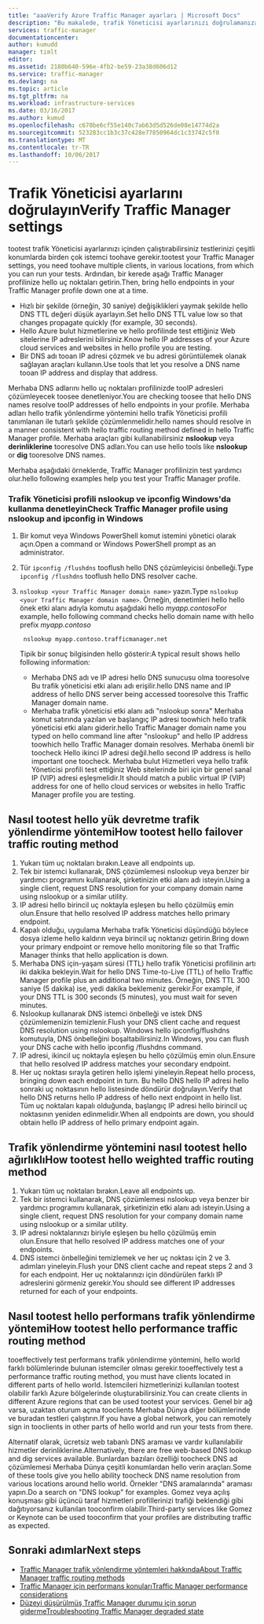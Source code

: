 ```yaml
---
title: "aaaVerify Azure Traffic Manager ayarları | Microsoft Docs"
description: "Bu makalede, trafik Yöneticisi ayarlarınızı doğrulamanıza yardımcı olur"
services: traffic-manager
documentationcenter: 
author: kumudd
manager: timlt
editor: 
ms.assetid: 2180b640-596e-4fb2-be59-23a38d606d12
ms.service: traffic-manager
ms.devlang: na
ms.topic: article
ms.tgt_pltfrm: na
ms.workload: infrastructure-services
ms.date: 03/16/2017
ms.author: kumud
ms.openlocfilehash: c670be6cf55e140c7ab63d5d526de08e14774d2a
ms.sourcegitcommit: 523283cc1b3c37c428e77850964dc1c33742c5f0
ms.translationtype: MT
ms.contentlocale: tr-TR
ms.lasthandoff: 10/06/2017
---
```

# <a name="verify-traffic-manager-settings"></a><span data-ttu-id="f2e7c-103">Trafik Yöneticisi ayarlarını doğrulayın</span><span class="sxs-lookup"><span data-stu-id="f2e7c-103">Verify Traffic Manager settings</span></span>

<span data-ttu-id="f2e7c-104">tootest trafik Yöneticisi ayarlarınızı içinden çalıştırabilirsiniz testlerinizi çeşitli konumlarda birden çok istemci toohave gerekir.</span><span class="sxs-lookup"><span data-stu-id="f2e7c-104">tootest your Traffic Manager settings, you need toohave multiple clients, in various locations, from which you can run your tests.</span></span> <span data-ttu-id="f2e7c-105">Ardından, bir kerede aşağı Traffic Manager profilinize hello uç noktaları getirin.</span><span class="sxs-lookup"><span data-stu-id="f2e7c-105">Then, bring hello endpoints in your Traffic Manager profile down one at a time.</span></span>

* <span data-ttu-id="f2e7c-106">Hızlı bir şekilde (örneğin, 30 saniye) değişiklikleri yaymak şekilde hello DNS TTL değeri düşük ayarlayın.</span><span class="sxs-lookup"><span data-stu-id="f2e7c-106">Set hello DNS TTL value low so that changes propagate quickly (for example, 30 seconds).</span></span>
* <span data-ttu-id="f2e7c-107">Hello Azure bulut hizmetlerine ve hello profilinde test ettiğiniz Web sitelerine IP adreslerini bilirsiniz.</span><span class="sxs-lookup"><span data-stu-id="f2e7c-107">Know hello IP addresses of your Azure cloud services and websites in hello profile you are testing.</span></span>
* <span data-ttu-id="f2e7c-108">Bir DNS adı tooan IP adresi çözmek ve bu adresi görüntülemek olanak sağlayan araçları kullanın.</span><span class="sxs-lookup"><span data-stu-id="f2e7c-108">Use tools that let you resolve a DNS name tooan IP address and display that address.</span></span>

<span data-ttu-id="f2e7c-109">Merhaba DNS adlarını hello uç noktaları profilinizde tooIP adresleri çözümleyecek toosee denetleniyor.</span><span class="sxs-lookup"><span data-stu-id="f2e7c-109">You are checking toosee that hello DNS names resolve tooIP addresses of hello endpoints in your profile.</span></span> <span data-ttu-id="f2e7c-110">Merhaba adları hello trafik yönlendirme yöntemini hello trafik Yöneticisi profili tanımlanan ile tutarlı şekilde çözümlenmelidir.</span><span class="sxs-lookup"><span data-stu-id="f2e7c-110">hello names should resolve in a manner consistent with hello traffic routing method defined in hello Traffic Manager profile.</span></span> <span data-ttu-id="f2e7c-111">Merhaba araçları gibi kullanabilirsiniz **nslookup** veya **derinliklerine** tooresolve DNS adları.</span><span class="sxs-lookup"><span data-stu-id="f2e7c-111">You can use hello tools like **nslookup** or **dig** tooresolve DNS names.</span></span>

<span data-ttu-id="f2e7c-112">Merhaba aşağıdaki örneklerde, Traffic Manager profilinizin test yardımcı olur.</span><span class="sxs-lookup"><span data-stu-id="f2e7c-112">hello following examples help you test your Traffic Manager profile.</span></span>

### <a name="check-traffic-manager-profile-using-nslookup-and-ipconfig-in-windows"></a><span data-ttu-id="f2e7c-113">Trafik Yöneticisi profili nslookup ve ipconfig Windows'da kullanma denetleyin</span><span class="sxs-lookup"><span data-stu-id="f2e7c-113">Check Traffic Manager profile using nslookup and ipconfig in Windows</span></span>

1. <span data-ttu-id="f2e7c-114">Bir komut veya Windows PowerShell komut istemini yönetici olarak açın.</span><span class="sxs-lookup"><span data-stu-id="f2e7c-114">Open a command or Windows PowerShell prompt as an administrator.</span></span>
2. <span data-ttu-id="f2e7c-115">Tür `ipconfig /flushdns` tooflush hello DNS çözümleyicisi önbelleği.</span><span class="sxs-lookup"><span data-stu-id="f2e7c-115">Type `ipconfig /flushdns` tooflush hello DNS resolver cache.</span></span>
3. <span data-ttu-id="f2e7c-116">`nslookup <your Traffic Manager domain name>` yazın.</span><span class="sxs-lookup"><span data-stu-id="f2e7c-116">Type `nslookup <your Traffic Manager domain name>`.</span></span> <span data-ttu-id="f2e7c-117">Örneğin, denetimleri hello hello önek etki alanı adıyla komutu aşağıdaki hello *myapp.contoso*</span><span class="sxs-lookup"><span data-stu-id="f2e7c-117">For example, hello following command checks hello domain name with hello prefix *myapp.contoso*</span></span>

        nslookup myapp.contoso.trafficmanager.net

    <span data-ttu-id="f2e7c-118">Tipik bir sonuç bilgisinden hello gösterir:</span><span class="sxs-lookup"><span data-stu-id="f2e7c-118">A typical result shows hello following information:</span></span>

    + <span data-ttu-id="f2e7c-119">Merhaba DNS adı ve IP adresi hello DNS sunucusu olma tooresolve Bu trafik yöneticisi etki alanı adı erişilir.</span><span class="sxs-lookup"><span data-stu-id="f2e7c-119">hello DNS name and IP address of hello DNS server being accessed tooresolve this Traffic Manager domain name.</span></span>
    + <span data-ttu-id="f2e7c-120">Merhaba trafik yöneticisi etki alanı adı "nslookup sonra" Merhaba komut satırında yazılan ve başlangıç IP adresi toowhich hello trafik yöneticisi etki alanı giderir.</span><span class="sxs-lookup"><span data-stu-id="f2e7c-120">hello Traffic Manager domain name you typed on hello command line after "nslookup" and hello IP address toowhich hello Traffic Manager domain resolves.</span></span> <span data-ttu-id="f2e7c-121">Merhaba önemli bir toocheck Hello ikinci IP adresi değil.</span><span class="sxs-lookup"><span data-stu-id="f2e7c-121">hello second IP address is hello important one toocheck.</span></span> <span data-ttu-id="f2e7c-122">Merhaba bulut Hizmetleri veya hello trafik Yöneticisi profili test ettiğiniz Web sitelerinde biri için bir genel sanal IP (VIP) adresi eşleşmelidir.</span><span class="sxs-lookup"><span data-stu-id="f2e7c-122">It should match a public virtual IP (VIP) address for one of hello cloud services or websites in hello Traffic Manager profile you are testing.</span></span>

## <a name="how-tootest-hello-failover-traffic-routing-method"></a><span data-ttu-id="f2e7c-123">Nasıl tootest hello yük devretme trafik yönlendirme yöntemi</span><span class="sxs-lookup"><span data-stu-id="f2e7c-123">How tootest hello failover traffic routing method</span></span>

1. <span data-ttu-id="f2e7c-124">Yukarı tüm uç noktaları bırakın.</span><span class="sxs-lookup"><span data-stu-id="f2e7c-124">Leave all endpoints up.</span></span>
2. <span data-ttu-id="f2e7c-125">Tek bir istemci kullanarak, DNS çözümlemesi nslookup veya benzer bir yardımcı programını kullanarak, şirketinizin etki alanı adı isteyin.</span><span class="sxs-lookup"><span data-stu-id="f2e7c-125">Using a single client, request DNS resolution for your company domain name using nslookup or a similar utility.</span></span>
3. <span data-ttu-id="f2e7c-126">IP adresi hello birincil uç noktayla eşleşen bu hello çözülmüş emin olun.</span><span class="sxs-lookup"><span data-stu-id="f2e7c-126">Ensure that hello resolved IP address matches hello primary endpoint.</span></span>
4. <span data-ttu-id="f2e7c-127">Kapalı olduğu, uygulama Merhaba trafik Yöneticisi düşündüğü böylece dosya izleme hello kaldırın veya birincil uç noktanızı getirin.</span><span class="sxs-lookup"><span data-stu-id="f2e7c-127">Bring down your primary endpoint or remove hello monitoring file so that Traffic Manager thinks that hello application is down.</span></span>
5. <span data-ttu-id="f2e7c-128">Merhaba DNS için-yaşam süresi (TTL) hello trafik Yöneticisi profilinin artı iki dakika bekleyin.</span><span class="sxs-lookup"><span data-stu-id="f2e7c-128">Wait for hello DNS Time-to-Live (TTL) of hello Traffic Manager profile plus an additional two minutes.</span></span> <span data-ttu-id="f2e7c-129">Örneğin, DNS TTL 300 saniye (5 dakika) ise, yedi dakika beklemeniz gerekir.</span><span class="sxs-lookup"><span data-stu-id="f2e7c-129">For example, if your DNS TTL is 300 seconds (5 minutes), you must wait for seven minutes.</span></span>
6. <span data-ttu-id="f2e7c-130">Nslookup kullanarak DNS istemci önbelleği ve istek DNS çözümlemenizin temizlenir.</span><span class="sxs-lookup"><span data-stu-id="f2e7c-130">Flush your DNS client cache and request DNS resolution using nslookup.</span></span> <span data-ttu-id="f2e7c-131">Windows hello ipconfig/flushdns komutuyla, DNS önbelleğini boşaltabilirsiniz.</span><span class="sxs-lookup"><span data-stu-id="f2e7c-131">In Windows, you can flush your DNS cache with hello ipconfig /flushdns command.</span></span>
7. <span data-ttu-id="f2e7c-132">IP adresi, ikincil uç noktayla eşleşen bu hello çözülmüş emin olun.</span><span class="sxs-lookup"><span data-stu-id="f2e7c-132">Ensure that hello resolved IP address matches your secondary endpoint.</span></span>
8. <span data-ttu-id="f2e7c-133">Her uç noktası sırayla getiren hello işlemi yineleyin.</span><span class="sxs-lookup"><span data-stu-id="f2e7c-133">Repeat hello process, bringing down each endpoint in turn.</span></span> <span data-ttu-id="f2e7c-134">Bu hello DNS hello IP adresi hello sonraki uç noktasının hello listesinde döndürür doğrulayın.</span><span class="sxs-lookup"><span data-stu-id="f2e7c-134">Verify that hello DNS returns hello IP address of hello next endpoint in hello list.</span></span> <span data-ttu-id="f2e7c-135">Tüm uç noktaları kapalı olduğunda, başlangıç IP adresi hello birincil uç noktasının yeniden edinmelidir.</span><span class="sxs-lookup"><span data-stu-id="f2e7c-135">When all endpoints are down, you should obtain hello IP address of hello primary endpoint again.</span></span>

## <a name="how-tootest-hello-weighted-traffic-routing-method"></a><span data-ttu-id="f2e7c-136">Trafik yönlendirme yöntemini nasıl tootest hello ağırlıklı</span><span class="sxs-lookup"><span data-stu-id="f2e7c-136">How tootest hello weighted traffic routing method</span></span>

1. <span data-ttu-id="f2e7c-137">Yukarı tüm uç noktaları bırakın.</span><span class="sxs-lookup"><span data-stu-id="f2e7c-137">Leave all endpoints up.</span></span>
2. <span data-ttu-id="f2e7c-138">Tek bir istemci kullanarak, DNS çözümlemesi nslookup veya benzer bir yardımcı programını kullanarak, şirketinizin etki alanı adı isteyin.</span><span class="sxs-lookup"><span data-stu-id="f2e7c-138">Using a single client, request DNS resolution for your company domain name using nslookup or a similar utility.</span></span>
3. <span data-ttu-id="f2e7c-139">IP adresi noktalarınızı biriyle eşleşen bu hello çözülmüş emin olun.</span><span class="sxs-lookup"><span data-stu-id="f2e7c-139">Ensure that hello resolved IP address matches one of your endpoints.</span></span>
4. <span data-ttu-id="f2e7c-140">DNS istemci önbelleğini temizlemek ve her uç noktası için 2 ve 3. adımları yineleyin.</span><span class="sxs-lookup"><span data-stu-id="f2e7c-140">Flush your DNS client cache and repeat steps 2 and 3 for each endpoint.</span></span> <span data-ttu-id="f2e7c-141">Her uç noktalarınızı için döndürülen farklı IP adreslerini görmeniz gerekir.</span><span class="sxs-lookup"><span data-stu-id="f2e7c-141">You should see different IP addresses returned for each of your endpoints.</span></span>

## <a name="how-tootest-hello-performance-traffic-routing-method"></a><span data-ttu-id="f2e7c-142">Nasıl tootest hello performans trafik yönlendirme yöntemi</span><span class="sxs-lookup"><span data-stu-id="f2e7c-142">How tootest hello performance traffic routing method</span></span>

<span data-ttu-id="f2e7c-143">tooeffectively test performans trafik yönlendirme yöntemini, hello world farklı bölümlerinde bulunan istemciler olması gerekir.</span><span class="sxs-lookup"><span data-stu-id="f2e7c-143">tooeffectively test a performance traffic routing method, you must have clients located in different parts of hello world.</span></span> <span data-ttu-id="f2e7c-144">İstemcileri hizmetlerinizi kullanılan tootest olabilir farklı Azure bölgelerinde oluşturabilirsiniz.</span><span class="sxs-lookup"><span data-stu-id="f2e7c-144">You can create clients in different Azure regions that can be used tootest your services.</span></span> <span data-ttu-id="f2e7c-145">Genel bir ağ varsa, uzaktan oturum açma tooclients Merhaba Dünya diğer bölümlerinde ve buradan testleri çalıştırın.</span><span class="sxs-lookup"><span data-stu-id="f2e7c-145">If you have a global network, you can remotely sign in tooclients in other parts of hello world and run your tests from there.</span></span>

<span data-ttu-id="f2e7c-146">Alternatif olarak, ücretsiz web tabanlı DNS araması ve vardır kullanılabilir hizmetler derinliklerine.</span><span class="sxs-lookup"><span data-stu-id="f2e7c-146">Alternatively, there are free web-based DNS lookup and dig services available.</span></span> <span data-ttu-id="f2e7c-147">Bunlardan bazıları özelliği toocheck DNS ad çözümlemesi Merhaba Dünya çeşitli konumlardan hello verin araçları.</span><span class="sxs-lookup"><span data-stu-id="f2e7c-147">Some of these tools give you hello ability toocheck DNS name resolution from various locations around hello world.</span></span> <span data-ttu-id="f2e7c-148">Örnekler "DNS aramalarında" araması yapın.</span><span class="sxs-lookup"><span data-stu-id="f2e7c-148">Do a search on "DNS lookup" for examples.</span></span> <span data-ttu-id="f2e7c-149">Gomez veya açılış konuşması gibi üçüncü taraf hizmetleri profillerinizi trafiği beklendiği gibi dağıtıyorsanız kullanılan tooconfirm olabilir.</span><span class="sxs-lookup"><span data-stu-id="f2e7c-149">Third-party services like Gomez or Keynote can be used tooconfirm that your profiles are distributing traffic as expected.</span></span>

## <a name="next-steps"></a><span data-ttu-id="f2e7c-150">Sonraki adımlar</span><span class="sxs-lookup"><span data-stu-id="f2e7c-150">Next steps</span></span>

* [<span data-ttu-id="f2e7c-151">Traffic Manager trafik yönlendirme yöntemleri hakkında</span><span class="sxs-lookup"><span data-stu-id="f2e7c-151">About Traffic Manager traffic routing methods</span></span>](traffic-manager-routing-methods.md)
* [<span data-ttu-id="f2e7c-152">Traffic Manager için performans konuları</span><span class="sxs-lookup"><span data-stu-id="f2e7c-152">Traffic Manager performance considerations</span></span>](traffic-manager-performance-considerations.md)
* [<span data-ttu-id="f2e7c-153">Düzeyi düşürülmüş Traffic Manager durumu için sorun giderme</span><span class="sxs-lookup"><span data-stu-id="f2e7c-153">Troubleshooting Traffic Manager degraded state</span></span>](traffic-manager-troubleshooting-degraded.md)
